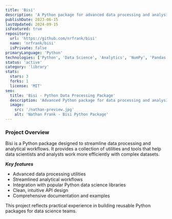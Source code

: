 ```yaml
---
title: 'Bisi'
description: 'A Python package for advanced data processing and analysis. Provides utilities and tools for streamlined data workflows and analytical tasks.'
publishDate: 2023-06-15
lastUpdated: 2024-09-15
isFeatured: true
repository:
  url: 'https://github.com/nrfrank/bisi'
  name: 'nrfrank/bisi'
  isPrivate: false
primaryLanguage: 'Python'
technologies: ['Python', 'Data Science', 'Analytics', 'NumPy', 'Pandas']
status: 'active'
category: 'library'
stats:
  stars: 3
  forks: 1
  license: 'MIT'
seo:
  title: 'Bisi - Python Data Processing Package'
  description: 'Advanced Python package for data processing and analysis workflows.'
  image:
    src: '/nathan-preview.jpg'
    alt: 'Nathan Frank - Bisi Python Package'
---
```


### Project Overview

Bisi is a Python package designed to streamline data processing and analytical workflows. It provides a collection of utilities and tools that help data scientists and analysts work more efficiently with complex datasets.

**_Key features_**

- Advanced data processing utilities
- Streamlined analytical workflows
- Integration with popular Python data science libraries
- Clean, intuitive API design
- Comprehensive documentation and examples

This project reflects practical experience in building reusable Python packages for data science teams.

